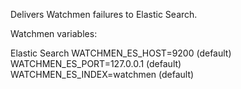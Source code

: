 Delivers Watchmen failures to Elastic Search.

Watchmen variables:

Elastic Search
WATCHMEN_ES_HOST=9200      (default)
WATCHMEN_ES_PORT=127.0.0.1 (default)
WATCHMEN_ES_INDEX=watchmen (default)